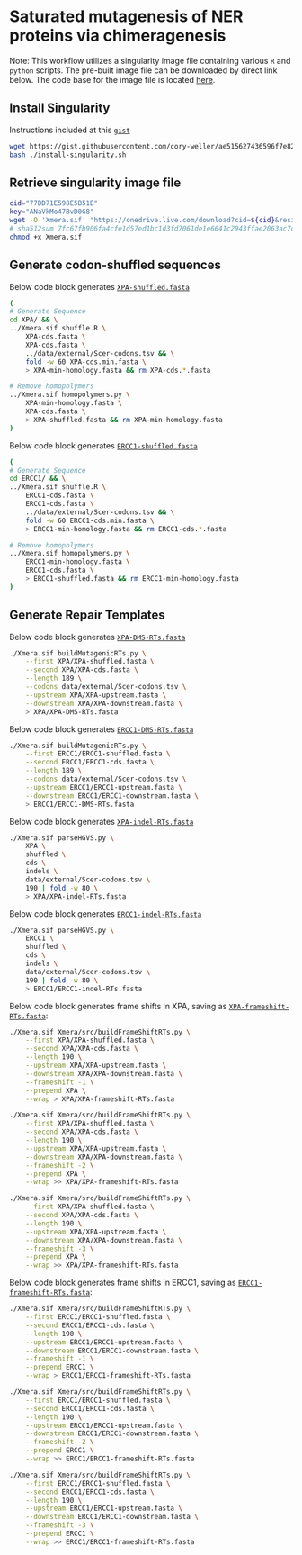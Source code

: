 # Saturated mutagenesis of NER proteins via chimeragenesis

Note: This workflow utilizes a singularity image file containing various `R` and `python` scripts. The pre-built image file can be downloaded by direct link below. The code base for the image file is located [here](https://github.com/cory-weller/Xmera).

## Install Singularity
Instructions included at this [`gist`](https://gist.github.com/cory-weller/ae515627436596f7e82d96864df134aa)
```bash
wget https://gist.githubusercontent.com/cory-weller/ae515627436596f7e82d96864df134aa/raw/install-singularity.sh
bash ./install-singularity.sh
```

## Retrieve singularity image file
```bash
cid="77DD71E598E5B51B"
key="ANaVkMo47BvD0G8"
wget -O 'Xmera.sif' "https://onedrive.live.com/download?cid=${cid}&resid=${cid}%2119128&authkey=${key}"
# sha512sum 7fc67fb906fa4cfe1d57ed1bc1d3fd7061de1e6641c2943ffae2063ac7c9c0404cce609b70ada013394a2664300d716921797a9a182a5839c57567f52c9b301a
chmod +x Xmera.sif
```

## Generate codon-shuffled sequences
Below code block generates [`XPA-shuffled.fasta`](XPA/XPA-shuffled.fasta)
```bash
(
# Generate Sequence
cd XPA/ && \
../Xmera.sif shuffle.R \
    XPA-cds.fasta \
    XPA-cds.fasta \
    ../data/external/Scer-codons.tsv && \
    fold -w 60 XPA-cds.min.fasta \
    > XPA-min-homology.fasta && rm XPA-cds.*.fasta

# Remove homopolymers
../Xmera.sif homopolymers.py \
    XPA-min-homology.fasta \
    XPA-cds.fasta \
    > XPA-shuffled.fasta && rm XPA-min-homology.fasta
)
```

Below code block generates [`ERCC1-shuffled.fasta`](ERCC1/ERCC1-shuffled.fasta)
```bash
(
# Generate Sequence
cd ERCC1/ && \
../Xmera.sif shuffle.R \
    ERCC1-cds.fasta \
    ERCC1-cds.fasta \
    ../data/external/Scer-codons.tsv && \
    fold -w 60 ERCC1-cds.min.fasta \
    > ERCC1-min-homology.fasta && rm ERCC1-cds.*.fasta

# Remove homopolymers
../Xmera.sif homopolymers.py \
    ERCC1-min-homology.fasta \
    ERCC1-cds.fasta \
    > ERCC1-shuffled.fasta && rm ERCC1-min-homology.fasta
)
```



## Generate Repair Templates 

Below code block generates [`XPA-DMS-RTs.fasta`](XPA/XPA-DMS-RTs.fasta)

```bash
./Xmera.sif buildMutagenicRTs.py \
    --first XPA/XPA-shuffled.fasta \
    --second XPA/XPA-cds.fasta \
    --length 189 \
    --codons data/external/Scer-codons.tsv \
    --upstream XPA/XPA-upstream.fasta \
    --downstream XPA/XPA-downstream.fasta \
    > XPA/XPA-DMS-RTs.fasta
```

Below code block generates [`ERCC1-DMS-RTs.fasta`](ERCC1/ERCC1-DMS-RTs.fasta)
```bash
./Xmera.sif buildMutagenicRTs.py \
    --first ERCC1/ERCC1-shuffled.fasta \
    --second ERCC1/ERCC1-cds.fasta \
    --length 189 \
    --codons data/external/Scer-codons.tsv \
    --upstream ERCC1/ERCC1-upstream.fasta \
    --downstream ERCC1/ERCC1-downstream.fasta \
    > ERCC1/ERCC1-DMS-RTs.fasta
```


Below code block generates [`XPA-indel-RTs.fasta`](XPA/XPA-indel-RTs.fasta)
```bash
./Xmera.sif parseHGVS.py \
    XPA \
    shuffled \
    cds \
    indels \
    data/external/Scer-codons.tsv \
    190 | fold -w 80 \
    > XPA/XPA-indel-RTs.fasta
```


Below code block generates [`ERCC1-indel-RTs.fasta`](ERCC1/ERCC1-indel-RTs.fasta)
```bash
./Xmera.sif parseHGVS.py \
    ERCC1 \
    shuffled \
    cds \
    indels \
    data/external/Scer-codons.tsv \
    190 | fold -w 80 \
    > ERCC1/ERCC1-indel-RTs.fasta
```

Below code block generates frame shifts in XPA, saving as [`XPA-frameshift-RTs.fasta`](XPA/XPA-frameshift-RTs.fasta):
```bash
./Xmera.sif Xmera/src/buildFrameShiftRTs.py \
    --first XPA/XPA-shuffled.fasta \
    --second XPA/XPA-cds.fasta \
    --length 190 \
    --upstream XPA/XPA-upstream.fasta \
    --downstream XPA/XPA-downstream.fasta \
    --frameshift -1 \
    --prepend XPA \
    --wrap > XPA/XPA-frameshift-RTs.fasta

./Xmera.sif Xmera/src/buildFrameShiftRTs.py \
    --first XPA/XPA-shuffled.fasta \
    --second XPA/XPA-cds.fasta \
    --length 190 \
    --upstream XPA/XPA-upstream.fasta \
    --downstream XPA/XPA-downstream.fasta \
    --frameshift -2 \
    --prepend XPA \
    --wrap >> XPA/XPA-frameshift-RTs.fasta

./Xmera.sif Xmera/src/buildFrameShiftRTs.py \
    --first XPA/XPA-shuffled.fasta \
    --second XPA/XPA-cds.fasta \
    --length 190 \
    --upstream XPA/XPA-upstream.fasta \
    --downstream XPA/XPA-downstream.fasta \
    --frameshift -3 \
    --prepend XPA \
    --wrap >> XPA/XPA-frameshift-RTs.fasta
```

Below code block generates frame shifts in ERCC1, saving as [`ERCC1-frameshift-RTs.fasta`](ERCC1/ERCC1-frameshift-RTs.fasta):
```bash
./Xmera.sif Xmera/src/buildFrameShiftRTs.py \
    --first ERCC1/ERCC1-shuffled.fasta \
    --second ERCC1/ERCC1-cds.fasta \
    --length 190 \
    --upstream ERCC1/ERCC1-upstream.fasta \
    --downstream ERCC1/ERCC1-downstream.fasta \
    --frameshift -1 \
    --prepend ERCC1 \
    --wrap > ERCC1/ERCC1-frameshift-RTs.fasta

./Xmera.sif Xmera/src/buildFrameShiftRTs.py \
    --first ERCC1/ERCC1-shuffled.fasta \
    --second ERCC1/ERCC1-cds.fasta \
    --length 190 \
    --upstream ERCC1/ERCC1-upstream.fasta \
    --downstream ERCC1/ERCC1-downstream.fasta \
    --frameshift -2 \
    --prepend ERCC1 \
    --wrap >> ERCC1/ERCC1-frameshift-RTs.fasta

./Xmera.sif Xmera/src/buildFrameShiftRTs.py \
    --first ERCC1/ERCC1-shuffled.fasta \
    --second ERCC1/ERCC1-cds.fasta \
    --length 190 \
    --upstream ERCC1/ERCC1-upstream.fasta \
    --downstream ERCC1/ERCC1-downstream.fasta \
    --frameshift -3 \
    --prepend ERCC1 \
    --wrap >> ERCC1/ERCC1-frameshift-RTs.fasta
```
